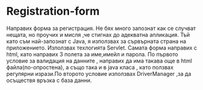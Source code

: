# Registration-form

Направих форма за регистрация. Не бях много запознат как се случват нещата, но проучих и мисля ,че стигнах до адекватна апликация. Тъй като съм най-запознат с Java, я използвах за сървърната страна на приложението. Използвах техлогията Servlet. Самата форма направих с html, като направих 3 полета за име,имейл и парола. По първото условие за валидация на данните , направих да има такава още в html файла(по-опростена), а също така и в java класа , като ползвах регулярни изрази.По второто условие 
използвах DriverManager ,за да осъществя връзка с база данни.
